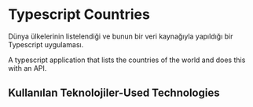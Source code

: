 
# Typescript Countries

Dünya ülkelerinin listelendiği ve bunun bir veri kaynağıyla yapıldığı bir Typescript uygulaması.

A typescript application that lists the countries of the world and does this with an API.

## Kullanılan Teknolojiler-Used Technologies



